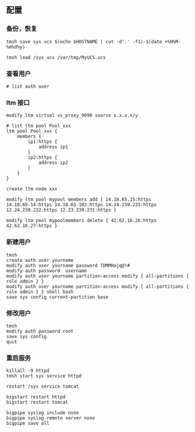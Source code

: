 ## 配置

### 备份，恢复

```
tmsh save sys ucs $(echo $HOSTNAME | cut -d'.' -f1)-$(date +%H%M-%m%d%y)

tmsh load /sys ucs /var/tmp/MyUCS.ucs
```

### 查看用户

 `# list auth user`

### ltm 接口

`modify ltm virtual vs_proxy_9090 source x.x.x.x/y`

```
# list ltm pool Pool_xxx 
ltm pool Pool_xxx {
    members {
        ip1:https {
            address ip1
        }
        ip2:https {
            address ip2
        }
    }
}
```

`create ltm node xxx`

```
modify ltm pool mypool members add { 14.18.65.15:https 14.18.65.14:https 14.18.65.103:https 14.24.239.233:https 12.24.239.232:https 12.23.239.231:https }
```

`modify ltm pool mypoolmembers delete { 42.62.16.26:https 42.62.16.27:https }`

### 新建用户

```
tmsh
create auth user yourname
modify auth user yourname password 7DMMHajq@!#
modify auth password  username
modify auth user yourname partition-access modify { all-partitions { role admin } }
modify auth user yourname partition-access modify { all-partitions { role admin } } shell bash
save sys config current-partition base
```

### 修改用户

```
tmsh
modify auth password root
save sys config
quit
```

### 重启服务

```
killall -9 httpd
tmsh start sys service httpd

restart /sys service tomcat

bigstart restart httpd
bigstart restart tomcat

bigpipe syslog include none
bigpipe syslog remote server none
bigpipe save all
```

